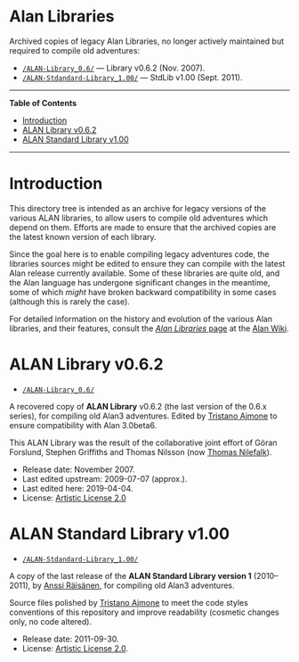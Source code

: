# Alan Libraries

Archived copies of legacy Alan Libraries, no longer actively maintained but required to compile old adventures:

- [`/ALAN-Library_0.6/`][Lib 0.6] — Library v0.6.2 (Nov. 2007).
- [`/ALAN-Stdandard-Library_1.00/`][StdLib 1.00] — StdLib v1.00 (Sept. 2011).


-----

**Table of Contents**

<!-- MarkdownTOC autolink="true" bracket="round" autoanchor="false" lowercase="only_ascii" uri_encoding="true" levels="1,2,3" -->

- [Introduction](#introduction)
- [ALAN Library v0.6.2](#alan-library-v062)
- [ALAN Standard Library v1.00](#alan-standard-library-v100)

<!-- /MarkdownTOC -->

-----

# Introduction

This directory tree is intended as an archive for legacy versions of the various ALAN libraries, to allow users to compile old adventures which depend on them.
Efforts are made to ensure that the archived copies are the latest known version of each library.

Since the goal here is to enable compiling legacy adventures code, the libraries sources might be edited to ensure they can compile with the latest Alan release currently available.
Some of these libraries are quite old, and the Alan language has undergone significant changes in the meantime, some of which _might_ have broken backward compatibility in some cases (although this is rarely the case).

For detailed information on the history and evolution of the various Alan libraries, and their features, consult the [_Alan Libraries_ page] at the [Alan Wiki].


# ALAN Library v0.6.2

- [`/ALAN-Library_0.6/`][Lib 0.6]

A recovered copy of **ALAN Library** v0.6.2 (the last version of the 0.6.x series), for compiling old Alan3 adventures.
Edited by [Tristano Ajmone] to ensure compatibility with Alan 3.0beta6.

This ALAN Library was the result of the collaborative joint effort of Göran Forslund, Stephen Griffiths and Thomas Nilsson (now [Thomas Nilefalk]).

- Release date: November 2007.
- Last edited upstream: 2009-07-07 (approx.).
- Last edited here: 2019-04-04.
- License: [Artistic License 2.0](./ALAN-Library_0.6/COPYING)


# ALAN Standard Library v1.00

- [`/ALAN-Stdandard-Library_1.00/`][StdLib 1.00]

A copy of the last release of the **ALAN Standard Library version 1** (2010–2011), by [Anssi Räisänen], for compiling old Alan3 adventures.

Source files polished by [Tristano Ajmone] to meet the code styles conventions of this repository and improve readability (cosmetic changes only, no code altered).

- Release date: 2011-09-30.
- License: [Artistic License 2.0](./ALAN-Stdandard-Library_1.00/StdLib1/COPYING).


<!-----------------------------------------------------------------------------
                               REFERENCE LINKS
------------------------------------------------------------------------------>

[ALAN Standard Library 2]: https://github.com/AnssiR66/AlanStdLib "Visit the official repository of the ALAN Standard Library 2"

[Alan Wiki]: https://github.com/alan-if/alan/wiki "Visit the official Alan Wiki on GitHub"
[_Alan Libraries_ page]: https://github.com/alan-if/alan/wiki/Alan-Libraries "Go to the 'Alan Libraries' page at the Alan Wiki"

<!-- project files & folders -->

[Lib 0.6]: ./ALAN-Library_0.6/ "Navigate to library folder"
[StdLib 1.00]: ./ALAN-Stdandard-Library_1.00/ "Navigate to library folder"

<!-- people -->

[Anssi Räisänen]: https://github.com/AnssiR66 "View Anssi Räisänen's GitHub profile"
[Thomas Nilefalk]: https://github.com/thoni56 "View Thomas Nilefalk's GitHub profile"
[Tristano Ajmone]: https://github.com/tajmone "View Tristano Ajmone's GitHub profile"

<!-- EOF -->
